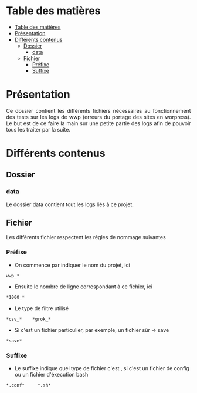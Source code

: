 # Table des matières

- [Table des matières](#table-des-matières)
- [Présentation](#présentation)
- [Différents contenus](#différents-contenus)
  * [Dossier](#dossier)
    + [data](#data)
  * [Fichier](#fichier)
    + [Préfixe](#préfixe)
    + [Suffixe](#suffixe)

# Présentation

<p align="justify">Ce dossier contient les différents fichiers nécessaires au fonctionnement des tests sur les logs de wwp (erreurs du portage des sites en worpress). Le but est de ce faire la main sur une petite partie des logs afin de pouvoir tous les traiter par la suite.</p>

# Différents contenus

## Dossier

### data

Le dossier data contient tout les logs liés à ce projet.

## Fichier

Les différents fichier respectent les règles de nommage suivantes

### Préfixe

* On commence par indiquer le nom du projet, ici
```
wwp_*
```

* Ensuite le nombre de ligne correspondant à ce fichier, ici
```
*1000_*
```

* Le type de filtre utilisé
```
*csv_*    *grok_*
```

* Si c'est un fichier particulier, par exemple, un fichier sûr => save
```
*save*
```

### Suffixe

* Le suffixe indique quel type de fichier c'est , si c'est un fichier de config ou un fichier d'éxecution bash
```
*.conf*     *.sh*
```

